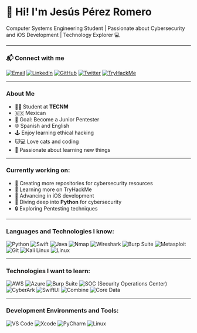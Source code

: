 # 👾 Hi! I'm Jesús Pérez Romero 

Computer Systems Engineering Student | Passionate about Cybersecurity and iOS Development | Technology Explorer 💻

---

### 📬 Connect with me
[![Email](https://img.shields.io/badge/Email-EA4335?style=for-the-badge&logo=gmail&logoColor=white)](mailto:jesusperez.r@outlook.com)
[![LinkedIn](https://img.shields.io/badge/LinkedIn-0A66C2?style=for-the-badge&logo=linkedin&logoColor=white)](https://www.linkedin.com/in/jesusperezromero/)
[![GitHub](https://img.shields.io/badge/GitHub-181717?style=for-the-badge&logo=github&logoColor=white)](https://github.com/condorShade)
[![Twitter](https://img.shields.io/badge/Twitter-1DA1F2?style=for-the-badge&logo=twitter&logoColor=white)](https://x.com/Condor_Shade)
[![TryHackMe](https://img.shields.io/badge/TryHackMe-212C42?style=for-the-badge&logo=tryhackme&logoColor=white)](https://tryhackme.com/p/yourprofile)

---

### About Me
- 🧑‍🎓 Student at **TECNM**
- 🇲🇽 Mexican
- 🎯 Goal: Become a Junior Pentester
- 🌐 Spanish and English
- 🕹 Enjoy learning ethical hacking
- 🐱💻 Love cats and coding
- 🚀 Passionate about learning new things

---

### Currently working on:
- 📂 Creating more repositories for cybersecurity resources
- 📘 Learning more on TryHackMe
- 📱 Advancing in iOS development
- 🐍 Diving deep into **Python** for cybersecurity
- 🔒 Exploring Pentesting techniques

---

### Languages and Technologies I know:
![Python](https://img.shields.io/badge/Python-3776AB?style=for-the-badge&logo=python&logoColor=white)
![Swift](https://img.shields.io/badge/Swift-FA7343?style=for-the-badge&logo=swift&logoColor=white)
![Java](https://img.shields.io/badge/Java-007396?style=for-the-badge&logo=java&logoColor=white)
![Nmap](https://img.shields.io/badge/Nmap-4682B4?style=for-the-badge&logo=nmap&logoColor=white)
![Wireshark](https://img.shields.io/badge/Wireshark-1679A7?style=for-the-badge&logo=wireshark&logoColor=white)
![Burp Suite](https://img.shields.io/badge/Burp_Suite-FF7300?style=for-the-badge&logo=burp-suite&logoColor=white)
![Metasploit](https://img.shields.io/badge/Metasploit-393939?style=for-the-badge&logo=metasploit&logoColor=white)
![Git](https://img.shields.io/badge/Git-F05032?style=for-the-badge&logo=git&logoColor=white)
![Kali Linux](https://img.shields.io/badge/Kali_Linux-557C94?style=for-the-badge&logo=linux&logoColor=white)
![Linux](https://img.shields.io/badge/Linux-FCC624?style=for-the-badge&logo=linux&logoColor=black)

---

### Technologies I want to learn:
![AWS](https://img.shields.io/badge/AWS-232F3E?style=for-the-badge&logo=amazon-aws&logoColor=white)
![Azure](https://img.shields.io/badge/Azure-0078D4?style=for-the-badge&logo=microsoft-azure&logoColor=white)
![Burp Suite](https://img.shields.io/badge/Burp_Suite-FF7300?style=for-the-badge&logo=burp-suite&logoColor=white)
![SOC (Security Operations Center)](https://img.shields.io/badge/SOC-4B0082?style=for-the-badge&logo=security&logoColor=white)
![CyberArk](https://img.shields.io/badge/CyberArk-0072C6?style=for-the-badge&logo=cyberark&logoColor=white)
![SwiftUI](https://img.shields.io/badge/SwiftUI-0A84FF?style=for-the-badge&logo=swift&logoColor=white)
![Combine](https://img.shields.io/badge/Combine-0A84FF?style=for-the-badge&logo=apple&logoColor=white)
![Core Data](https://img.shields.io/badge/Core_Data-0A84FF?style=for-the-badge&logo=apple&logoColor=white)

---

### Development Environments and Tools:
![VS Code](https://img.shields.io/badge/VS_Code-007ACC?style=for-the-badge&logo=visual-studio-code&logoColor=white)
![Xcode](https://img.shields.io/badge/Xcode-1575F9?style=for-the-badge&logo=xcode&logoColor=white)
![PyCharm](https://img.shields.io/badge/PyCharm-000000?style=for-the-badge&logo=pycharm&logoColor=white)
![Linux](https://img.shields.io/badge/Linux-FCC624?style=for-the-badge&logo=linux&logoColor=black)

